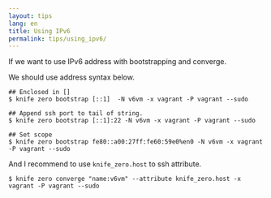 ```yaml
---
layout: tips
lang: en
title: Using IPv6
permalink: tips/using_ipv6/
---
```


If we want to use IPv6 address with bootstrapping and converge.

We should use address syntax below.

```
## Enclosed in []
$ knife zero bootstrap [::1]  -N v6vm -x vagrant -P vagrant --sudo

## Append ssh port to tail of string.
$ knife zero bootstrap [::1]:22 -N v6vm -x vagrant -P vagrant --sudo

## Set scope
$ knife zero bootstrap fe80::a00:27ff:fe60:59e0%en0 -N v6vm -x vagrant -P vagrant --sudo
```

And I recommend to use `knife_zero.host` to ssh attribute.

```
$ knife zero converge "name:v6vm" --attribute knife_zero.host -x vagrant -P vagrant --sudo
```
